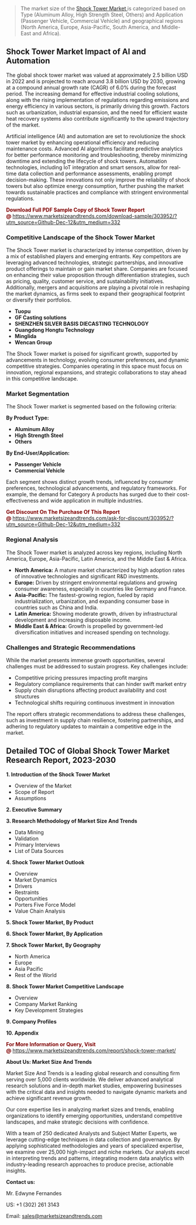 <blockquote><p>The market size of the <a href="https://www.marketsizeandtrends.com/download-sample/303952/?utm_source=Github-Dec-12&amp;utm_medium=332" target="_blank">Shock Tower Market </a>is categorized based on Type (Aluminum Alloy, High Strength Steel, Others) and Application (Passenger Vehicle, Commercial Vehicle) and geographical regions (North America, Europe, Asia-Pacific, South America, and Middle-East and Africa).</p></blockquote><p><h2>Shock Tower Market Impact of AI and Automation</h2><p>The global shock tower market was valued at approximately 2.5 billion USD in 2022 and is projected to reach around 3.8 billion USD by 2030, growing at a compound annual growth rate (CAGR) of 6.0% during the forecast period. The increasing demand for effective industrial cooling solutions, along with the rising implementation of regulations regarding emissions and energy efficiency in various sectors, is primarily driving this growth. Factors such as urbanization, industrial expansion, and the need for efficient waste heat recovery systems also contribute significantly to the upward trajectory of the market.</p><p>Artificial intelligence (AI) and automation are set to revolutionize the shock tower market by enhancing operational efficiency and reducing maintenance costs. Advanced AI algorithms facilitate predictive analytics for better performance monitoring and troubleshooting, thereby minimizing downtime and extending the lifecycle of shock towers. Automation technologies, including IoT integration and smart sensors, allow for real-time data collection and performance assessments, enabling prompt decision-making. These innovations not only improve the reliability of shock towers but also optimize energy consumption, further pushing the market towards sustainable practices and compliance with stringent environmental regulations.</p></p><p><strong><span style="color: #800000;">Download Full PDF Sample Copy of Shock Tower Report @</span>&nbsp;</strong><a href="https://www.marketsizeandtrends.com/download-sample/303952/?utm_source=Github-Dec-12&amp;utm_medium=332">https://www.marketsizeandtrends.com/download-sample/303952/?utm_source=Github-Dec-12&amp;utm_medium=332</a></p><h3>Competitive Landscape of the Shock Tower Market</h3><p>The Shock Tower market is characterized by intense competition, driven by a mix of established players and emerging entrants. Key competitors are leveraging advanced technologies, strategic partnerships, and innovative product offerings to maintain or gain market share. Companies are focused on enhancing their value proposition through differentiation strategies, such as pricing, quality, customer service, and sustainability initiatives. Additionally, mergers and acquisitions are playing a pivotal role in reshaping the market dynamics, as firms seek to expand their geographical footprint or diversify their portfolios.</p><p><strong><p><ul><li>Tuopu </li><li> GF Casting solutions </li><li> SHENZHEN SILVER BASIS DIECASTING TECHNOLOGY </li><li> Guangdong Hongtu Technology </li><li> Minglida </li><li> Wencan Group</p></li></ul></p></strong></p><p>The Shock Tower market is poised for significant growth, supported by advancements in technology, evolving consumer preferences, and dynamic competitive strategies. Companies operating in this space must focus on innovation, regional expansions, and strategic collaborations to stay ahead in this competitive landscape.</p><h3>Market Segmentation</h3><p>The Shock Tower market is segmented based on the following criteria:</p><p><strong>By Product Type:</strong></p><p><strong><p><ul><li>Aluminum Alloy </li><li> High Strength Steel </li><li> Others</p></li></ul></p></strong></p><p><strong>By End-User/Application:</strong></p><p><strong><p><ul><li>Passenger Vehicle </li><li> Commercial Vehicle</p></li></ul></p></strong></p><p>Each segment shows distinct growth trends, influenced by consumer preferences, technological advancements, and regulatory frameworks. For example, the demand for Category A products has surged due to their cost-effectiveness and wide application in multiple industries.</p><p><strong><span style="color: #800000;">Get Discount On The Purchase Of This Report @&nbsp;</span></strong><a href="https://www.marketsizeandtrends.com/ask-for-discount/303952/?utm_source=Github-Dec-12&amp;utm_medium=332">https://www.marketsizeandtrends.com/ask-for-discount/303952/?utm_source=Github-Dec-12&amp;utm_medium=332</a></p><h3>Regional Analysis</h3><p>The Shock Tower market is analyzed across key regions, including North America, Europe, Asia-Pacific, Latin America, and the Middle East &amp; Africa.</p><ul><li><strong>North America:</strong> A mature market characterized by high adoption rates of innovative technologies and significant R&amp;D investments.</li><li><strong>Europe:</strong> Driven by stringent environmental regulations and growing consumer awareness, especially in countries like Germany and France.</li><li><strong>Asia-Pacific:</strong> The fastest-growing region, fueled by rapid industrialization, urbanization, and expanding consumer base in countries such as China and India.</li><li><strong>Latin America:</strong> Showing moderate growth, driven by infrastructural development and increasing disposable income.</li><li><strong>Middle East &amp; Africa:</strong> Growth is propelled by government-led diversification initiatives and increased spending on technology.</li></ul><h3>Challenges and Strategic Recommendations</h3><p>While the market presents immense growth opportunities, several challenges must be addressed to sustain progress. Key challenges include:</p><ul><li>Competitive pricing pressures impacting profit margins</li><li>Regulatory compliance requirements that can hinder swift market entry</li><li>Supply chain disruptions affecting product availability and cost structures</li><li>Technological shifts requiring continuous investment in innovation</li></ul><p>The report offers strategic recommendations to address these challenges, such as investment in supply chain resilience, fostering partnerships, and adhering to regulatory updates to maintain a competitive edge in the market.</p><h2>Detailed TOC of Global Shock Tower Market Research Report, 2023-2030</h2><p><strong>1. Introduction of the Shock Tower Market</strong></p><ul><li>Overview of the Market</li><li>Scope of Report</li><li>Assumptions&nbsp;</li></ul><p><strong>2. Executive Summary</strong></p><p><strong>3. Research Methodology of <strong>Market Size And Trends</strong></strong></p><ul><li>Data Mining</li><li>Validation</li><li>Primary Interviews</li><li>List of Data Sources&nbsp;</li></ul><p><strong>4. Shock Tower Market Outlook</strong></p><ul><li>Overview</li><li>Market Dynamics</li><li>Drivers</li><li>Restraints</li><li>Opportunities</li><li>Porters Five Force Model</li><li>Value Chain Analysis&nbsp;</li></ul><p><strong>5. Shock Tower Market, By Product</strong></p><p><strong>6. Shock Tower Market, By Application</strong></p><p><strong>7. Shock Tower Market, By Geography</strong></p><ul><li>North America</li><li>Europe</li><li>Asia Pacific</li><li>Rest of the World&nbsp;</li></ul><p><strong>8. Shock Tower Market Competitive Landscape</strong></p><ul><li>Overview</li><li>Company Market Ranking</li><li>Key Development Strategies&nbsp;</li></ul><p><strong>9. Company Profiles</strong></p><p><strong>10. Appendix</strong></p><p><strong><span style="color: #800000;">For More Information or Query, Visit @&nbsp;</span></strong><a href="https://www.marketsizeandtrends.com/report/shock-tower-market/">https://www.marketsizeandtrends.com/report/shock-tower-market/</a></p><p></p><p><strong>About Us:&nbsp;Market Size And Trends</strong></p><p>Market Size And Trends&nbsp;is a leading global research and consulting firm serving over 5,000 clients worldwide. We deliver advanced analytical research solutions and in-depth market studies, empowering businesses with the critical data and insights needed to navigate dynamic markets and achieve significant revenue growth.</p><p>Our core expertise lies in analyzing market sizes and trends, enabling organizations to identify emerging opportunities, understand competitive landscapes, and make strategic decisions with confidence.</p><p>With a team of 250 dedicated Analysts and Subject Matter Experts, we leverage cutting-edge techniques in data collection and governance. By applying sophisticated methodologies and years of specialized expertise, we examine over 25,000 high-impact and niche markets. Our analysts excel in interpreting trends and patterns, integrating modern data analytics with industry-leading research approaches to produce precise, actionable insights.</p><p><strong>Contact us:</strong></p><p>Mr. Edwyne Fernandes</p><p>US: +1 (302) 261 3143</p><p>Email: <a href="mailto:sales@marketsizeandtrends.com">sales@marketsizeandtrends.com</a>&nbsp;</p>

